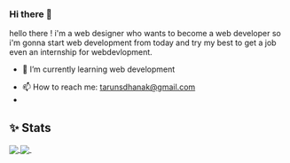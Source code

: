 ### Hi there 👋


<!-- **tarun-duh/tarun-duh** is a ✨ _special_ ✨ repository because its `README.md` (this file) appears on your GitHub profile. -->

hello there !
i'm a web designer who wants to become a web developer so i'm gonna start web development from today and try my best to get a job even an internship for webdevlopment.

<!-- - 🔭 I’m currently working on a new project just with pure css and html... -->
- 🌱 I’m currently learning web development  
<!-- - 👯 I’m looking to collaborate on ... -->
<!-- - 🤔 I’m looking for help with ... -->
<!-- - 💬 Ask me about ... -->
- 📫 How to reach me: tarunsdhanak@gmail.com
- 
<!-- - 😄 Pronouns: ... -->
<!-- - ⚡ Fun fact: ... -->

## ✨ Stats

<div>
    <a href="https://github.com/tarun-duh">
  <img align="center" src="https://github-readme-streak-stats.herokuapp.com/?user=tarun-duh&show_icons=true&theme=radical"">  
</a> 
<a href="https://github.com/tarun-duh">
  <img align="center" src="https://github-readme-stats.vercel.app/api/top-langs/?username=tarun-duh&layout=compact&show_icons=true&theme=radical" />
</a> 
</div>
